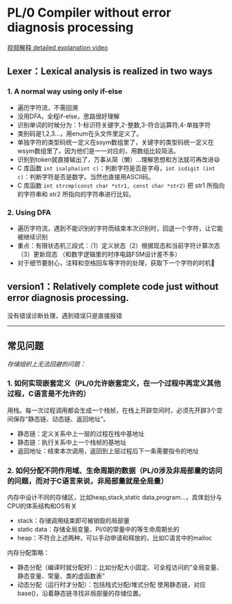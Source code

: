 # PL/0 Compiler without error diagnosis processing
[视频解释 detailed explanation video](https://space.bilibili.com/595418829/channel/series)
## Lexer：Lexical analysis is realized in two ways
### 1. A normal way using only if-else
- 遍历字符流，不需回溯
- 没用DFA，全程if-else，思路很好理解
- 识别单词的时候分为：1-标识符关键字,2-整数,3-符合运算符,4-单独字符
- 类别码是1,2,3...，用enum在头文件里定义了。
- 单独字符的类型码统一定义在ssym数组里了，关键字的类型码统一定义在wsym数组里了。因为他们是一一对应的，用数组比较简洁。
- 识别到token就直接输出了，万事从简（懒）...理解思想和方法就可再改进😃
- C 库函数 `int isalpha(int c)`：判断字符是否是字母，`int isdigit (int c)`：判断字符是否是数字。当然也直接用ASCII码。
- C 库函数 `int strcmp(const char *str1, const char *str2)` 把 str1 所指向的字符串和 str2 所指向的字符串进行比较。

### 2. Using DFA
- 遍历字符流，遇到不能识别的字符而结束本次识别时，回退一个字符，让它能被继续识别
- 重点：有限状态机三段式：（1）定义状态（2）根据现态和当前字符计算次态（3）更新现态   （和数字逻辑里的时序电路FSM设计差不多）
- 对于细节要耐心，注释和空格回车等字符的处理，获取下一个字符的时机🥰

## version1：Relatively complete code just without error diagnosis processing.
没有错误诊断处理，遇到错误只是直接报错
<hr/>

## 常见问题
_存储组织上无法回避的问题：_
### 1. 如何实现嵌套定义（PL/0允许嵌套定义，在一个过程中再定义其他过程，C语言是不允许的）
用栈。每一次过程调用都会生成一个栈帧，在栈上开辟空间时，必须先开辟3个空间保存“静态链、动态链、返回地址”。
- 静态链：定义关系中上一层的过程在栈中基地址
- 静态链：执行关系中上一个栈帧的基地址
- 返回地址：结束本次调用，返回到上层过程后下一条需要指令的地址
### 2. 如何分配不同作用域、生命周期的数据（PL/0涉及非局部量的访问的问题，而对于C语言来说，非局部量就是全局量）

内存中设计不同的存储区，比如heap,stack,static data,program...，具体划分与CPU的体系结构和OS有关
- stack：存储调用结束即可被销毁的局部量
- static data：存储全局变量、Pl/0的常量中的等生命周期长的 <br/>
- heap：不符合上述两种，可以手动申请和释放的，比如C语言中的malloc

内存分配策略：
- 静态分配（编译时就分配好）：比如分配大小固定、可全程访问的“全局变量、静态变量、常量、类的虚函数表”
- 动态分配（运行时才分配）：包括栈式分配/堆式分配
使用静态链，对应base()，沿着静态链寻找非局部量的存储位置。
